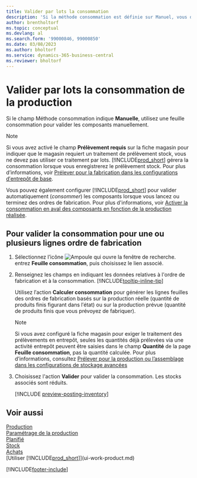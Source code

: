 ```yaml
---
title: Valider par lots la consommation
description: 'Si la méthode consommation est définie sur Manuel, vous devez valider les composants manuellement à l’aide d’une feuille consommation.'
author: brentholtorf
ms.topic: conceptual
ms.devlang: al
ms.search.form: '99000846, 99000850'
ms.date: 03/08/2023
ms.author: bholtorf
ms.service: dynamics-365-business-central
ms.reviewer: bholtorf
---
```

# <a name="batch-post-production-consumption"></a>Valider par lots la consommation de la production

Si le champ Méthode consommation indique **Manuelle**, utilisez une feuille consommation pour valider les composants manuellement.  

> [!NOTE]
> Si vous avez activé le champ **Prélèvement requis** sur la fiche magasin pour indiquer que le magasin requiert un traitement de prélèvement stock, vous ne devez pas utiliser ce traitement par lots. [!INCLUDE[prod_short](includes/prod_short.md)] gérera la consommation lorsque vous enregistrerez le prélèvement stock. Pour plus d’informations, voir [Prélever pour la fabrication dans les configurations d′entrepôt de base](warehouse-how-to-pick-for-production.md).  

Vous pouvez également configurer [!INCLUDE[prod_short](includes/prod_short.md)] pour valider automatiquement (*consommer*) les composants lorsque vous lancez ou terminez des ordres de fabrication. Pour plus d'informations, voir [Activer la consommation en aval des composants en fonction de la production réalisée](production-how-to-flush-components-according-to-operation-output.md).

## <a name="to-post-consumption-for-one-or-more-production-order-lines"></a>Pour valider la consommation pour une ou plusieurs lignes ordre de fabrication

1. Sélectionnez l’icône ![Ampoule qui ouvre la fenêtre de recherche.](media/ui-search/search_small.png "Dites-moi ce que vous voulez faire") entrez **Feuille consommation**, puis choisissez le lien associé.  
2. Renseignez les champs en indiquant les données relatives à l'ordre de fabrication et à la consommation. [!INCLUDE[tooltip-inline-tip](includes/tooltip-inline-tip_md.md)]  

    Utilisez l′action **Calculer consommation** pour générer les lignes feuilles des ordres de fabrication basés sur la production réelle (quantité de produits finis figurant dans l′état) ou sur la production prévue (quantité de produits finis que vous prévoyez de fabriquer).

    > [!NOTE]
    > Si vous avez configuré la fiche magasin pour exiger le traitement des prélèvements en entrepôt, seules les quantités déjà prélevées via une activité entrepôt peuvent être saisies dans le champ **Quantité** de la page **Feuille consommation**, pas la quantité calculée. Pour plus d’informations, consultez [Prélever pour la production ou l’assemblage dans les configurations de stockage avancées](warehouse-how-to-pick-for-internal-operations-in-advanced-warehousing.md)

3. Choisissez l'action **Valider** pour valider la consommation. Les stocks associés sont réduits.

    [!INCLUDE [preview-posting-inventory](includes/preview-posting-inventory.md)]

## <a name="see-also"></a>Voir aussi

[Production](production-manage-manufacturing.md)  
[Paramétrage de la production](production-configure-production-processes.md)  
[Planifié](production-planning.md)  
[Stock](inventory-manage-inventory.md)  
[Achats](purchasing-manage-purchasing.md)  
[Utiliser [!INCLUDE[prod_short](includes/prod_short.md)]](ui-work-product.md)  

[!INCLUDE[footer-include](includes/footer-banner.md)]
